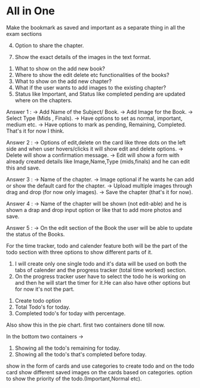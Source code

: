 
# All in One
<!-- Naviagations for this app -->
<!-- Zain's Desk with logo -->
<!-- Home -->
<!-- Exam preparation (working on this module) -->
<!-- Quick Links -->
<!-- Password Vault -->
<!-- Task / todos -->
<!-- Settings -->
<!-- Logout -->

 <!-- Selected options background color #FEFEFE -->
 <!-- text color #122300 and not selected text color #F0F0F0 -->
 <!-- Sidebar container background color #1C1C1E -->
 <!-- border of the container #2C2C2C -->

 <!--  -->

 <!-- Features to be added on the single chapter preview page -->
 Make the bookmark as saved and important as a separate thing in all the exam sections
 <!-- 1. Bookmark (option for both the chapter and the image to be bookmarked). -->
 <!-- 2. Mark as done (option for both the image and the chapter to be marked as bookmark (Important)). -->
 <!-- 3. Option to show the Bookmark images first and then the others and also marks as done option and when user selects this then it shows the done images first then the other images (Bookmark means important) -->
 4. Option to share the chapter.
 <!-- 5. Option to delete a specific image of the chapter. -->
 <!-- 6. On the image the user must have the full screen option, Zoom image option and save to local device option. -->
 7. Show the exact details of the images in the text format.

 <!-- Tasks for today must done -->
 <!-- 1. Add the popups like  -->
 <!-- -> ARE YOU SURE TO DELETE THE CHAPTER? || Image  -->

<!--   
  Think about the edit section what to show on this?
 Options for now 
 1. Edit the name of the chapter.
 2. Add a picture for the chapter.
 3. Save buttonn and cancel button. -->

<!-- Challenges on the frontend side of the Exam-preparation module (for now) -->

1. What to show on the add new book?
2. Where to show the edit delete etc functionalities of the books?
3. What to show on the add new chapter?
4. What if the user wants to add images to the existing chapter?
5. Status like Important, and Status like completed pending are updated where on the chapters.

Answer 1 :
-> Add Name of the Subject/ Book.
-> Add Image for the Book.
-> Select Type (Mids , Finals).
-> Have options to set as normal, important, medium etc.
-> Have options to mark as pending, Remaining, Completed.
That's it for now I think.

Answer 2 :
-> Options of edit,delete on the card like three dots on the left side and when user hovers/clicks it will show edit and delete options.
-> Delete will show a confirmation message.
-> Edit will show a form with already created details like Image,Name,Type (mids,finals) and he can edit this and save.

Answer 3 :
-> Name of the chapter.
-> Image optional if he wants he can add or show the default card for the chapter.
-> Upload multiple images through drag and drop (for now only images).
-> Save the chapter (that's it for now).

Answer 4 : 
-> Name of the chapter will be shown (not edit-able) and he is shown a drap and drop input option or like that to add more photos and save.

Answer 5 :
-> On the edit section of the Book the user will be able to update the status of the Books.

<!-- For now complete the options of the frontend side of the Learning section -->
<!-- 1. What to show on the Add new Chapter?
2. What to show on the Add Notes to existing chapter.


Ans 1. 
1. Name of the chapter.
2. Image for the chapter (optional).
3. Upload (drag and drop option for the user to upload multiple images 10,30 50 etc what so ever).
4. Save the chaper option. -->

For the time tracker, todo and calender feature both will be the part of the todo section with three options to show different parts of it.

1. I will create only one single todo and it's data will be used on both the tabs of calender and the progress tracker (total time worked) section.
2. On the progress tracker user have to select the todo he is working on and then he will start the timer for it.He can also have other options but for now it's not the part. 

<!-- Design the todo page first and look for the navbar that is going to be shown on the Todos Page -->

1. Create todo option
2. Total Todo's for today.
3. Completed todo's for today with percentage.

Also show this in the pie chart.
first two containers done till now.

In the bottom two containers ->
1. Showing all the todo's remaining for today.
2. Showing all the todo's that's completed before today.

show in the form of cards and use categories to create todo and on the todo card show different saved images on the cards based on categories.
option to show the priority of the todo.(Important,Normal etc).



